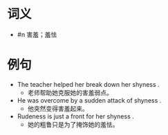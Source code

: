 # 词义
- #n 害羞；羞怯
# 例句
- The teacher helped her break down her shyness .
	- 老师帮助她克服她的害羞弱点。
- He was overcome by a sudden attack of shyness .
	- 他突然变得害羞起来。
- Rudeness is just a front for her shyness .
	- 她的粗鲁只是为了掩饰她的羞怯。
